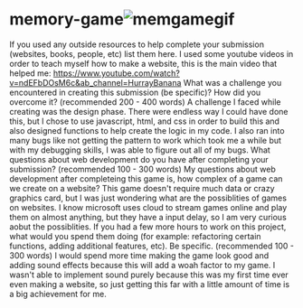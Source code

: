 # memory-game![memgamegif](https://user-images.githubusercontent.com/50599809/161363872-4b592bee-e9ee-48df-bcb3-36ca75d8847a.gif)

If you used any outside resources to help complete your submission (websites, books, people, etc) list them here.
I used some youtube videos in order to teach myself how to make a website, this is the main video that helped me: https://www.youtube.com/watch?v=ndEFbDOsM6c&ab_channel=HurrayBanana
What was a challenge you encountered in creating this submission (be specific)? How did you overcome it? (recommended 200 - 400 words)
A challenge I faced while creating was the design phase. There were endless way I could have done this, but I chose to use javascript, html, and css in order to build this and also designed functions to help create the logic in my code. I also ran into many bugs like not getting the pattern to work which took me a while but with my debugging skills, I was able to figure out all of my bugs. 
What questions about web development do you have after completing your submission? (recommended 100 - 300 words)
My questions about web development after completeing this game is, how complex of a game can we create on a website? This game doesn't require much data or crazy graphics card, but I was just wondering what are the possiblities of games on websites. I know microsoft uses cloud to stream games online and play them on almost anything, but they have a input delay, so I am very curious aobut the possiblities.
If you had a few more hours to work on this project, what would you spend them doing (for example: refactoring certain functions, adding additional features, etc). Be specific. (recommended 100 - 300 words)
I would spend more time making the game look good and adding sound effects because this will add a woah factor to my game. I wasn't able to implement sound purely because this was my first time ever even making a website, so just getting this far with a little amount of time is a big achievement for me. 
